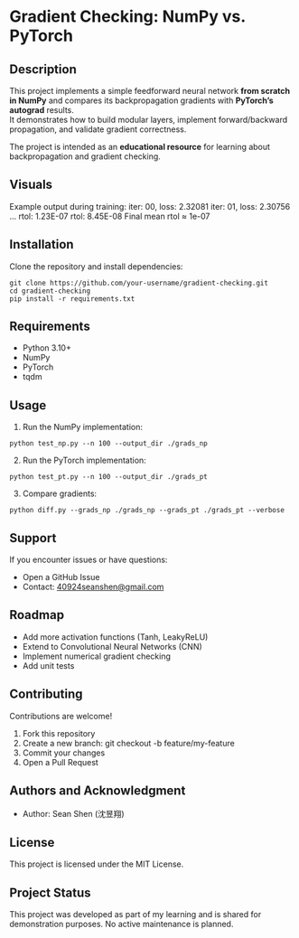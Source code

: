 # Gradient Checking: NumPy vs. PyTorch

## Description
This project implements a simple feedforward neural network **from scratch in NumPy** and compares its backpropagation gradients with **PyTorch’s autograd** results.  
It demonstrates how to build modular layers, implement forward/backward propagation, and validate gradient correctness.  

The project is intended as an **educational resource** for learning about backpropagation and gradient checking.

## Visuals
Example output during training:
iter: 00, loss: 2.32081
iter: 01, loss: 2.30756
...
rtol: 1.23E-07
rtol: 8.45E-08
Final mean rtol ≈ 1e-07

## Installation
Clone the repository and install dependencies:
```
git clone https://github.com/your-username/gradient-checking.git
cd gradient-checking
pip install -r requirements.txt
```

## Requirements
- Python 3.10+
- NumPy
- PyTorch
- tqdm

## Usage
1. Run the NumPy implementation:
```
python test_np.py --n 100 --output_dir ./grads_np
```
2. Run the PyTorch implementation:
```
python test_pt.py --n 100 --output_dir ./grads_pt
```
3. Compare gradients:
```
python diff.py --grads_np ./grads_np --grads_pt ./grads_pt --verbose
```

## Support
If you encounter issues or have questions:
- Open a GitHub Issue
- Contact: 40924seanshen@gmail.com

## Roadmap
- Add more activation functions (Tanh, LeakyReLU)
- Extend to Convolutional Neural Networks (CNN)
- Implement numerical gradient checking
- Add unit tests

## Contributing
Contributions are welcome!

1. Fork this repository
2. Create a new branch: git checkout -b feature/my-feature
3. Commit your changes
4. Open a Pull Request

## Authors and Acknowledgment
- Author: Sean Shen (沈昱翔)

## License
This project is licensed under the MIT License.

## Project Status
This project was developed as part of my learning and is shared for demonstration purposes. No active maintenance is planned.

